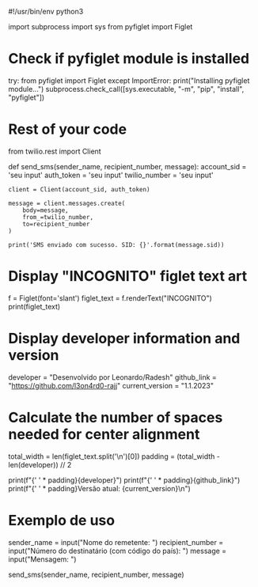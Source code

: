 #!/usr/bin/env python3

import subprocess
import sys
from pyfiglet import Figlet

# Check if pyfiglet module is installed
try:
    from pyfiglet import Figlet
except ImportError:
    print("Installing pyfiglet module...")
    subprocess.check_call([sys.executable, "-m", "pip", "install", "pyfiglet"])

# Rest of your code
from twilio.rest import Client

def send_sms(sender_name, recipient_number, message):
    account_sid =    'seu input'
    auth_token =     'seu input'
    twilio_number =  'seu input'

    client = Client(account_sid, auth_token)

    message = client.messages.create(
        body=message,
        from_=twilio_number,
        to=recipient_number
    )

    print('SMS enviado com sucesso. SID: {}'.format(message.sid))

# Display "INCOGNITO" figlet text art
f = Figlet(font='slant')
figlet_text = f.renderText("INCOGNITO")
print(figlet_text)

# Display developer information and version
developer = "Desenvolvido por Leonardo/Radesh"
github_link = "https://github.com/l3on4rd0-rajj"
current_version = "1.1.2023"

# Calculate the number of spaces needed for center alignment
total_width = len(figlet_text.split('\n')[0])
padding = (total_width - len(developer)) // 2

print(f"{' ' * padding}{developer}")
print(f"{' ' * padding}{github_link}")
print(f"{' ' * padding}Versão atual: {current_version}\n")

# Exemplo de uso
sender_name = input("Nome do remetente: ")
recipient_number = input("Número do destinatário (com código do país): ")
message = input("Mensagem: ")

send_sms(sender_name, recipient_number, message)

